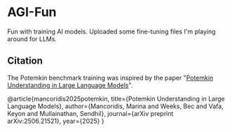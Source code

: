 # AGI-Fun
Fun with training AI models. Uploaded some fine-tuning files I'm playing around for LLMs.


## Citation
The Potemkin benchmark training was inspired by the paper "[Potemkin Understanding in Large Language Models](https://arxiv.org/abs/2506.21521)".

@article{mancoridis2025potemkin,
  title={Potemkin Understanding in Large Language Models},
  author={Mancoridis, Marina and Weeks, Bec and Vafa, Keyon and Mullainathan, Sendhil},
  journal={arXiv preprint arXiv:2506.21521},
  year={2025}
}
